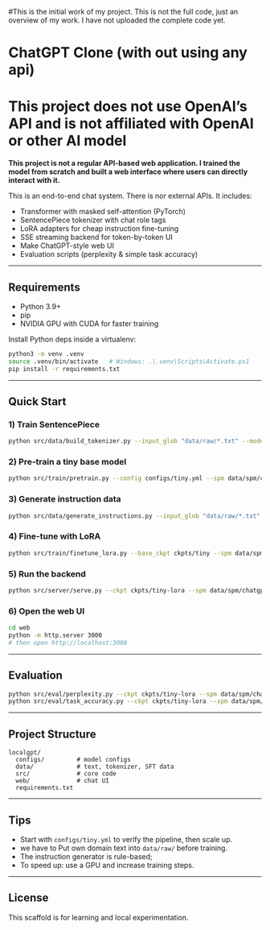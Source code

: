 #This is the initial work of my project. This is not the full code, just an overview of my work. I have not uploaded the complete code yet.
# ChatGPT Clone (with out using any api)

# This project does not use OpenAI’s API and is not affiliated with OpenAI or other AI model

**This project is not a regular API-based web application. I trained the model from scratch and built a web interface where users can directly interact with it.**


This is an end-to-end chat system. There is nor external APIs. It includes:

- Transformer with masked self-attention (PyTorch)
- SentencePiece tokenizer with chat role tags 
- LoRA adapters for cheap instruction fine-tuning
- SSE streaming backend for token-by-token UI
- Make ChatGPT-style web UI
- Evaluation scripts (perplexity & simple task accuracy)


---

## Requirements

- Python 3.9+
- pip
- NVIDIA GPU with CUDA for faster training

Install Python deps inside a virtualenv:
```bash
python3 -m venv .venv
source .venv/bin/activate   # Windows: .\.venv\Scripts\Activate.ps1
pip install -r requirements.txt
```

---

## Quick Start

### 1) Train SentencePiece
```bash
python src/data/build_tokenizer.py --input_glob "data/raw/*.txt" --model_prefix data/spm/chatgpt --vocab_size 4000
```

### 2) Pre-train a tiny base model
```bash
python src/train/pretrain.py --config configs/tiny.yml --spm data/spm/chatgpt.model --out_dir ckpts/tiny
```

### 3) Generate instruction data
```bash
python src/data/generate_instructions.py --input_glob "data/raw/*.txt" --out data/sft/train.jsonl
```

### 4) Fine-tune with LoRA
```bash
python src/train/finetune_lora.py --base_ckpt ckpts/tiny --spm data/spm/localgpt.model --sft data/sft/train.jsonl --out_dir ckpts/tiny-lora
```

### 5) Run the backend
```bash
python src/server/serve.py --ckpt ckpts/tiny-lora --spm data/spm/chatgpt.model --host 127.0.0.1 --port 3000
```

### 6) Open the web UI
```bash
cd web
python -m http.server 3000
# then open http://localhost:3000
```

---

## Evaluation

```bash
python src/eval/perplexity.py --ckpt ckpts/tiny-lora --spm data/spm/chatgpt.model
python src/eval/task_accuracy.py --ckpt ckpts/tiny-lora --spm data/spm/chatgpt.model
```

---

## Project Structure
```
localgpt/
  configs/         # model configs
  data/            # text, tokenizer, SFT data
  src/             # core code
  web/             # chat UI
  requirements.txt
```

---

## Tips
- Start with `configs/tiny.yml` to verify the pipeline, then scale up.
- we have to Put own domain text into `data/raw/` before training.
- The instruction generator is rule-based;
- To speed up: use a GPU and increase training steps.

---

## License
This scaffold is for learning and local experimentation.
